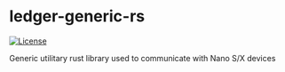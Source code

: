 # ledger-generic-rs

[![License](https://img.shields.io/badge/License-Apache%202.0-blue.svg)](https://opensource.org/licenses/Apache-2.0)

Generic utilitary rust library used to communicate with Nano S/X devices
